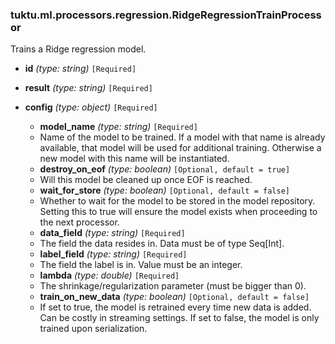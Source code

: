 ### tuktu.ml.processors.regression.RidgeRegressionTrainProcessor
Trains a Ridge regression model.

  * **id** *(type: string)* `[Required]`

  * **result** *(type: string)* `[Required]`

  * **config** *(type: object)* `[Required]`

    * **model_name** *(type: string)* `[Required]`
    - Name of the model to be trained. If a model with that name is already available, that model will be used for additional training. Otherwise a new model with this name will be instantiated.

    * **destroy_on_eof** *(type: boolean)* `[Optional, default = true]`
    - Will this model be cleaned up once EOF is reached.

    * **wait_for_store** *(type: boolean)* `[Optional, default = false]`
    - Whether to wait for the model to be stored in the model repository. Setting this to true will ensure the model exists when proceeding to the next processor.

    * **data_field** *(type: string)* `[Required]`
    - The field the data resides in. Data must be of type Seq[Int].

    * **label_field** *(type: string)* `[Required]`
    - The field the label is in. Value must be an integer.

    * **lambda** *(type: double)* `[Required]`
    - The shrinkage/regularization parameter (must be bigger than 0).

    * **train_on_new_data** *(type: boolean)* `[Optional, default = false]`
    - If set to true, the model is retrained every time new data is added. Can be costly in streaming settings. If set to false, the model is only trained upon serialization.

